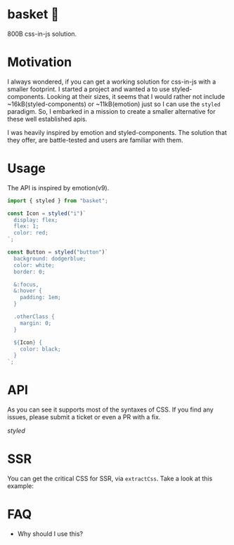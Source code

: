 basket 🧺
===
800B css-in-js solution.

# Motivation
I always wondered, if you can get a working solution for css-in-js with a smaller footprint. I started a project and wanted a to use styled-components. Looking at their sizes, it seems that I would rather not include ~16kB(styled-components) or ~11kB(emotion) just so I can use the `styled` paradigm. So, I embarked in a mission to create a smaller alternative for these well established apis.

I was heavily inspired by emotion and styled-components. The solution that they offer, are battle-tested and users are familiar with them.

# Usage
The API is inspired by emotion(v9).

```jsx
import { styled } from "basket";

const Icon = styled("i")`
  display: flex;
  flex: 1;
  color: red;
`;

const Button = styled("button")`
  background: dodgerblue;
  color: white;
  border: 0;

  &:focus,
  &:hover {
    padding: 1em;
  }

  .otherClass {
    margin: 0;
  }

  ${Icon} {
    color: black;
  }
`;

```

# API
As you can see it supports most of the syntaxes of CSS. If you find any issues, please submit a ticket or even a PR with a fix.

*styled*

# SSR
You can get the critical CSS for SSR, via `extractCss`. Take a look at this example: <link>

# FAQ
* Why should I use this?